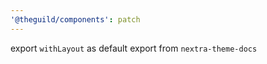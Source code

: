 ```yaml
---
'@theguild/components': patch
---
```


export `withLayout` as default export from `nextra-theme-docs`

